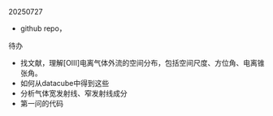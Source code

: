 20250727

- github repo，

待办
- 找文献，理解[OIII]电离气体外流的空间分布，包括空间尺度、方位角、电离锥张角。
- 如何从datacube中得到这些
- 分析气体宽发射线、窄发射线成分
- 第一问的代码
